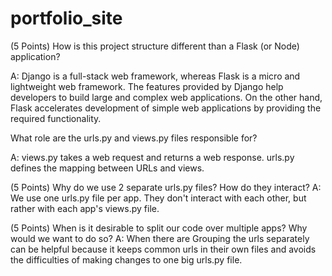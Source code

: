 # portfolio_site

(5 Points) How is this project structure different than a Flask (or Node) application? 

A: Django is a full-stack web framework, whereas Flask is a micro and lightweight web framework. The features provided by Django help developers to build large and complex web applications. On the other hand, Flask accelerates development of simple web applications by providing the required functionality.

What role are the urls.py and views.py files responsible for?

A: views.py takes a web request and returns a web response.
   urls.py defines the mapping between URLs and views. 

(5 Points) Why do we use 2 separate urls.py files? How do they interact? A: We use one urls.py file per app. They don't interact with each other, but rather with each app's views.py file.

(5 Points) When is it desirable to split our code over multiple apps? Why would we want to do so? A: When there are Grouping the urls separately can be helpful because it keeps common urls in their own files and avoids the difficulties of making changes to one big urls.py file.
